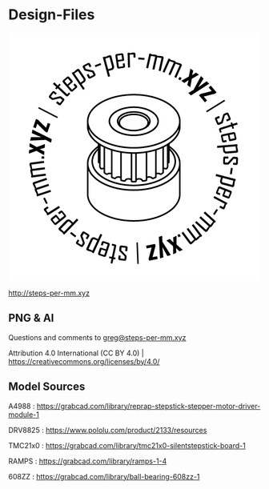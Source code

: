 # Design-Files #

![picture alt](https://github.com/steps-per-mm/Design-Files/blob/master/logo.png)

http://steps-per-mm.xyz

## PNG &amp; AI ##

Questions and comments to greg@steps-per-mm.xyz

Attribution 4.0 International (CC BY 4.0) | https://creativecommons.org/licenses/by/4.0/


## Model Sources ##

A4988 : https://grabcad.com/library/reprap-stepstick-stepper-motor-driver-module-1

DRV8825 : https://www.pololu.com/product/2133/resources

TMC21x0 : https://grabcad.com/library/tmc21x0-silentstepstick-board-1

RAMPS : https://grabcad.com/library/ramps-1-4

608ZZ : https://grabcad.com/library/ball-bearing-608zz-1


